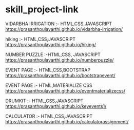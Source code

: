# skill_project-link

VIDARBHA IRRIGATION :- HTML,CSS,JAVASCRIPT
https://prasanthpulavarthi.github.io/vidarbha-irrigation/


hiking :- HTML,CSS,JAVASCRIPT
https://prasanthpulavarthi.github.io/hiking/


NUMBER PUZZLE :-HTML,CSS, JAVASCRIPT
https://prasanthpulavarthi.github.io/numberpuzzle/


EVENT PAGE :- HTML,CSS,BOOTSTRAP
https://prasanthpulavarthi.github.io/bootstrapevent/

EVENT PAGE :- HTML,MATERIALIZE CSS
https://prasanthpulavarthi.github.io/eventmaterializecss/

DRUMKIT :- HTML,CSS,JAVASCRIPT
https://prasanthpulavarthi.github.io/keyevents1/

CALCULATOR :- HTML,CSS,JAVASCRIPT
https://prasanthpulavarthi.github.io/calculatorassignment/

